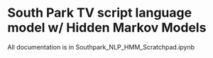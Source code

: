 # South Park TV script language model w/ Hidden Markov Models

All documentation is in Southpark_NLP_HMM_Scratchpad.ipynb

